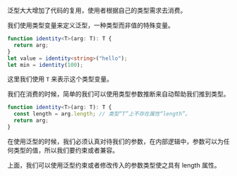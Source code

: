 泛型大大增加了代码的复用，使用者根据自己的类型需求去消费。

我们使用类型变量来定义泛型，一种类型而非值的特殊变量。

```ts
function identity<T>(arg: T): T {
  return arg;
}
let value = identity<string>("hello");
let min = identity(100);
```

这里我们使用 `T` 来表示这个类型变量。

我们在消费的时候，简单的我们可以使用类型参数推断来自动帮助我们推到类型。

```ts
function identity<T>(arg: T): T {
  const length = arg.length; // 类型“T”上不存在属性“length”。
  return arg;
}
```

在使用泛型的时候，我们必须认真对待我们的参数，在内部逻辑中，参数可以为任何类型的值，所以我们要约束或者兼容。

上面，我们可以使用泛型约束或者修改传入的参数类型使之具有 length 属性。
